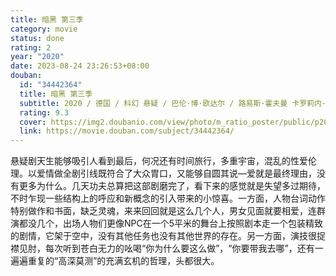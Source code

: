 ```yaml
---
title: 暗黑 第三季
category: movie
status: done
rating: 2
year: "2020"
date: 2023-08-24 23:26:53+08:00
douban:
  id: "34442364"
  title: 暗黑 第三季
  subtitle: 2020 / 德国 / 科幻 悬疑 / 巴伦·博·欧达尔 / 路易斯·霍夫曼 卡罗莉内·艾希霍恩
  rating: 9.3
  cover: https://img2.doubanio.com/view/photo/m_ratio_poster/public/p2609692563.jpg
  link: https://movie.douban.com/subject/34442364/
---
```


悬疑剧天生能够吸引人看到最后，何况还有时间旅行，多重宇宙，混乱的性爱伦理。以爱情做全剧引线既符合了大众胃口，又能够自圆其说—爱就是最终理由，没有更多为什么。几天功夫总算把这部剧磨完了，看下来的感觉就是失望多过期待，不时乍现一些结构上的呼应和新概念的引入带来的小惊喜。一方面，人物台词动作特别做作和书面，缺乏灵魂，来来回回就是这么几个人，男女见面就要相爱，连群演都没几个，出场人物们更像NPC在一个5平米的舞台上按照剧本走一个包装精致的剧情，它架于空中，没有其他任务也没有其他世界的存在。另一方面，演技很捉襟见肘，每次听到苍白无力的吆喝“你为什么要这么做”，“你要带我去哪”，还有一遍遍重复的“高深莫测”的充满玄机的哲理，头都很大。
